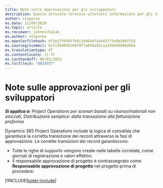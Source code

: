 ```yaml
---
title: Note sulle approvazioni per gli sviluppatori
description: Questo articolo fornisce ulteriori informazioni per gli sviluppatori sull'utilizzo delle approvazioni.
author: stsporen
ms.date: 11/09/2020
ms.topic: article
ms.reviewer: johnmichalak
ms.author: stsporen
ms.openlocfilehash: df3e27f95bffb9c169644fa3e42ff1e9b2b6ff54
ms.sourcegitcommit: 6cfc50d89528df977a8f6a55c1ad39d99800d9b4
ms.translationtype: HT
ms.contentlocale: it-IT
ms.lasthandoff: 06/03/2022
ms.locfileid: "8924757"
---
```

# <a name="developer-notes-for-approvals"></a>Note sulle approvazioni per gli sviluppatori

_**Si applica a:** Project Operations per scenari basati su risorse/materiali non stoccati, Distribuzione semplice: dalla transazione alla fatturazione proforma_

Dynamics 365 Project Operations include la logica di convalida che garantisce la corretta transizione dei record attraverso le fasi di approvazione. Le corrette transizioni dei record garantiscono: 

  - Tutte le righe di supporto vengono create nelle tabelle correlate, come giornali di registrazione e valori effettivi.
  - Il responsabile approvazione di progetto è contrassegnato come **Responsabile approvazione di progetto** nel progetto prima di procedere.


[!INCLUDE[footer-include](../includes/footer-banner.md)]